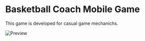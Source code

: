 # Basketball Coach Mobile Game


This game is developed for casual game mechanichs. 

![Preview](https://github.com/tolgak99/tolgak99/Basketball-Coach/blob/main/Assets/Video/basketCoach.gif)

